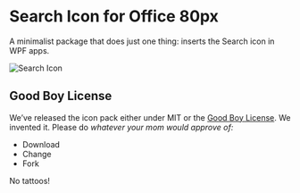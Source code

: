 # Search Icon for Office 80px

A minimalist package that does just one thing: inserts the Search icon in WPF apps. 

![Search Icon](https://maxcdn.icons8.com/office/PNG/80/Very_Basic/search-80.png)

## Good Boy License
We’ve released the icon pack either under MIT or the [Good Boy License](https://icons8.com/good-boy-license/). We invented it. Please do _whatever your mom would approve of:_
* Download
* Change
* Fork

No tattoos!
